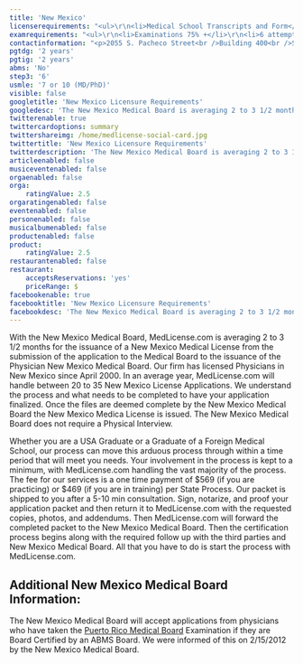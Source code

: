 ```yaml
---
title: 'New Mexico'
licenserequirements: "<ul>\r\n<li>Medical School Transcripts and Form</li>\r\n<li>Internship, Residency, and Fellowship verifications</li>\r\n<li>Criminal Background Check</li>\r\n<li>All State Medical Licenses (past/present)</li>\r\n<li>3 Physician References</li>\r\n<li>Employment and Privileges past 5 years</li>\r\n<li>Malpractice Verification past 3 years</li>\r\n<li>National or State Examination Scores</li>\r\n<li>ECFMG</li>\r\n</ul>"
examrequirements: "<ul>\r\n<li>Examinations 75% +</li>\r\n<li>6 attempt limit Step 3 of the USMLE</li>\r\n<li>7 year limit- USMLE or 10 years if (Md/Phd)</li>\r\n<li>2 year PGY for USA Grads</li>\r\n<li>2 year PGY for International Grads</li>\r\n<li>No 10 year rule or SPEX required</li>\r\n<li>State Exam Accepted if Pre-1975</li>\r\n</ul>"
contactinformation: "<p>2055 S. Pacheco Street<br />Building 400<br />Santa Fe, NM 87505<br />Phone: (505) 476-7220<br />Fax: (505) 476-7237</p>\r\n<p><a href=\"http://www.nmmb.state.nm.us/\">www.nmmb.state.nm.us</a></p>"
pgtdg: '2 years'
pgtig: '2 years'
abms: 'No'
step3: '6'
usmle: '7 or 10 (MD/PhD)'
visible: false
googletitle: 'New Mexico Licensure Requirements'
googledesc: 'The New Mexico Medical Board is averaging 2 to 3 1/2 months for the issuance of a New Mexico Medical License. MedLicense.com knows when and how to submit the Applications and in what order, and  we can push the process through once the files are deemed complete by the New Mexico Medical Board.'
twitterenable: true
twittercardoptions: summary
twittershareimg: /home/medlicense-social-card.jpg
twittertitle: 'New Mexico Licensure Requirements'
twitterdescription: 'The New Mexico Medical Board is averaging 2 to 3 1/2 months for the issuance of a New Mexico Medical License. MedLicense.com knows when and how to submit the Applications and in what order, and  we can push the process through once the files are deemed complete by the New Mexico Medical Board.'
articleenabled: false
musiceventenabled: false
orgaenabled: false
orga:
    ratingValue: 2.5
orgaratingenabled: false
eventenabled: false
personenabled: false
musicalbumenabled: false
productenabled: false
product:
    ratingValue: 2.5
restaurantenabled: false
restaurant:
    acceptsReservations: 'yes'
    priceRange: $
facebookenable: true
facebooktitle: 'New Mexico Licensure Requirements'
facebookdesc: 'The New Mexico Medical Board is averaging 2 to 3 1/2 months for the issuance of a New Mexico Medical License. MedLicense.com knows when and how to submit the Applications and in what order, and  we can push the process through once the files are deemed complete by the New Mexico Medical Board.'
---
```


<p>With the New Mexico Medical Board, MedLicense.com is averaging 2 to 3 1/2 months for the issuance of a New Mexico Medical License from the submission of the application to the Medical Board to the issuance of the Physician New Mexico Medical Board. Our firm has licensed Physicians in New Mexico since April 2000. In an average year, MedLicense.com will handle between 20 to 35 New Mexico License Applications. We understand the process and what needs to be completed to have your application finalized. Once the files are deemed complete by the New Mexico Medical Board the New Mexico Medica License is issued. The New Mexico Medical Board does not require a Physical Interview.</p>
<p>Whether you are a USA Graduate or a Graduate of a Foreign Medical School, our process can move this arduous process through within a time period that will meet you needs. Your involvement in the process is kept to a minimum, with MedLicense.com handling the vast majority of the process. The fee for our services is a one time payment of $569 (if you are practicing) or $469 (if you are in training) per State Process. Our packet is shipped to you after a 5-10 min consultation. Sign, notarize, and proof your application packet and then return it to MedLicense.com with the requested copies, photos, and addendums. Then MedLicense.com will forward the completed packet to the New Mexico Medical Board. Then the certification process begins along with the required follow up with the third parties and New Mexico Medical Board. All that you have to do is start the process with MedLicense.com.</p>
<h2 id="mcetoc_1ce9d46f20">Additional New Mexico Medical Board Information:</h2>
<p>The New Mexico Medical Board will accept applications from physicians who have taken the <a href="../../licensure-information/state-licensure-requirements/puerto-rico">Puerto Rico Medical Board</a> Examination if they are Board Certified by an ABMS Board. We were informed of this on 2/15/2012 by the New Mexico Medical Board.</p>
